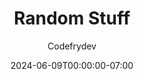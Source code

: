 ---
title: "Random Stuff"
author: "Codefrydev"
weight: 100
date: 2024-06-09T00:00:00-07:00
lastmod: 2024-06-24T23:59:59-07:00
hideMeta: true
description: "Mixed Up Article of tutorial , practical, and Some Coll Stuff you can do with Programming" 
keywords: ["CFD","CodefryDev","Code Fry Dev","Csharp","skiasharp","General" ]
---